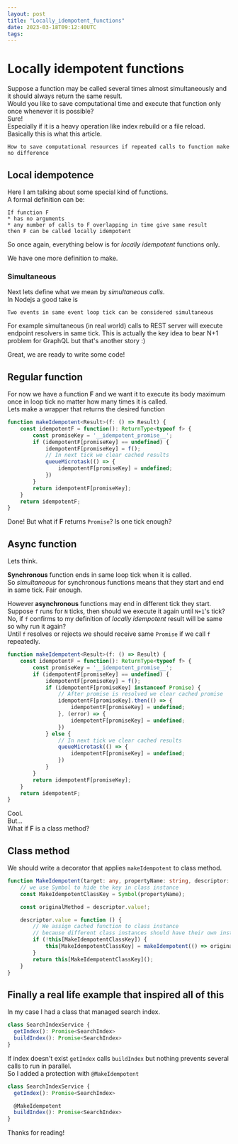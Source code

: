 ```yaml
---
layout: post
title: "Locally_idempotent_functions"
date: 2023-03-18T09:12:40UTC
tags: 
---
```

# Locally idempotent functions
Suppose a function may be called several times almost simultaneously and it should always return the same result.  
Would you like to save computational time and execute that function only once whenever it is possible?  
Sure!  
Especially if it is a heavy operation like index rebuild or a file reload.
Basically this is what this article.

    How to save computational resources if repeated calls to function make no difference

## Local idempotence
Here I am talking about some special kind of functions.  
A formal definition can be:  

    If function F
    * has no arguments
    * any number of calls to F overlapping in time give same result
    then F can be called locally idempotent

So once again, everything below is for *locally idempotent* functions only.

We have one more definition to make.  
### Simultaneous
Next lets define what we mean by *simultaneous calls*.  
In Nodejs a good take is
```
Two events in same event loop tick can be considered simultaneous
```
For example simultaneous (in real world) calls to REST server will execute endpoint resolvers in same tick. This is actually the key idea to bear N+1 problem for GraphQL but that's another story :)

Great, we are ready to write some code!

## Regular function
For now we have a function **F** and we want it to execute its body maximum once in loop tick no matter how many times it is called.  
Lets make a wrapper that returns the desired function
```TypeScript
function makeIdempotent<Result>(f: () => Result) {
    const idempotentF = function(): ReturnType<typeof f> {
        const promiseKey = '__idempotent_promise__';
        if (idempotentF[promiseKey] == undefined) {
            idempotentF[promiseKey] = f();
            // In next tick we clear cached results
			queueMicrotask(() => {
				idempotentF[promiseKey] = undefined;
			})
        }
        return idempotentF[promiseKey];
    }
    return idempotentF;
}
```
Done!
But what if **F** returns `Promise`? Is one tick enough?

## Async function
Lets think.  

**Synchronous** function ends in same loop tick when it is called.  
So *simultaneous* for synchronous functions means that they start and end in same tick. Fair enough.  

However **asynchronous** functions may end in different tick they start.  
Suppose `f` runs for `N` ticks, then should we execute it again until `N+1`'s tick?  
No, if `f` confirms to my definition of *locally idempotent* result will be same so why run it again?  
Until `f` resolves or rejects we should receive same `Promise` if we call `f` repeatedly.
```TypeScript
function makeIdempotent<Result>(f: () => Result) {
    const idempotentF = function(): ReturnType<typeof f> {
        const promiseKey = '__idempotent_promise__';
        if (idempotentF[promiseKey] == undefined) {
            idempotentF[promiseKey] = f();
            if (idempotentF[promiseKey] instanceof Promise) {
                // After promise is resolved we clear cached promise
                idempotentF[promiseKey].then(() => {
                    idempotentF[promiseKey] = undefined;
                }, (error) => {
                    idempotentF[promiseKey] = undefined;
                })
            } else {
                // In next tick we clear cached results
                queueMicrotask(() => {
                    idempotentF[promiseKey] = undefined;
                })
            }
        }
        return idempotentF[promiseKey];
    }
    return idempotentF;
}
```
Cool.  
But...  
What if **F** is a class method?

## Class method
We should write a decorator that applies `makeIdempotent` to class method.
```TypeScript
function MakeIdempotent(target: any, propertyName: string, descriptor: PropertyDescriptor) {
    // we use Symbol to hide the key in class instance
    const MakeIdempotentClassKey = Symbol(propertyName);

    const originalMethod = descriptor.value!;

    descriptor.value = function () {
        // We assign cached function to class instance
        // because different class instances should have their own instances of wrapped function
        if (!this[MakeIdempotentClassKey]) {
            this[MakeIdempotentClassKey] = makeIdempotent(() => originalMethod.apply(this))
        }
        return this[MakeIdempotentClassKey]();
    }
}
```

## Finally a real life example that inspired all of this
In my case I had a class that managed search index.
```TypeScript
class SearchIndexService {
  getIndex(): Promise<SearchIndex>
  buildIndex(): Promise<SearchIndex>
}
```
If index doesn't exist `getIndex` calls `buildIndex` but nothing prevents several calls to run in parallel.  
So I added a protection with `@MakeIdempotent`
```TypeScript
class SearchIndexService {
  getIndex(): Promise<SearchIndex>

  @MakeIdempotent
  buildIndex(): Promise<SearchIndex>
}
```
Thanks for reading!